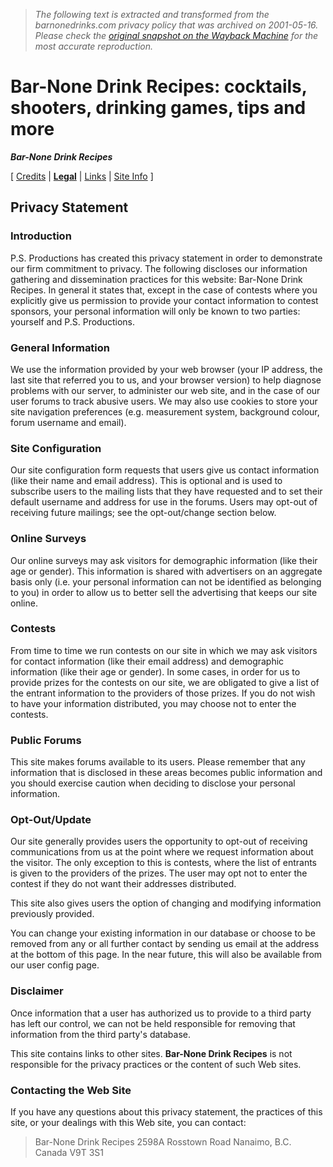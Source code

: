 > *The following text is extracted and transformed from the barnonedrinks.com privacy policy that was archived on 2001-05-16. Please check the [original snapshot on the Wayback Machine](https://web.archive.org/web/20010516181331id_/http%3A//www.barnonedrinks.com/info/legal/privacy.html) for the most accurate reproduction.*

# Bar-None Drink Recipes: cocktails, shooters, drinking games, tips and more

  
**_Bar-None Drink Recipes_**  
  
[ [Credits](https://web.archive.org/info/credits/) | **[Legal](https://web.archive.org/info/legal/)** | [Links](https://web.archive.org/info/links/) | [Site Info](https://web.archive.org/info/site_info/) ] 

## Privacy Statement

### Introduction

P.S. Productions has created this privacy statement in order to demonstrate our firm commitment to privacy. The following discloses our information gathering and dissemination practices for this website: Bar-None Drink Recipes. In general it states that, except in the case of contests where you explicitly give us permission to provide your contact information to contest sponsors, your personal information will only be known to two parties: yourself and P.S. Productions.

### General Information

We use the information provided by your web browser (your IP address, the last site that referred you to us, and your browser version) to help diagnose problems with our server, to administer our web site, and in the case of our user forums to track abusive users. We may also use cookies to store your site navigation preferences (e.g. measurement system, background colour, forum username and email).

### Site Configuration

Our site configuration form requests that users give us contact information (like their name and email address). This is optional and is used to subscribe users to the mailing lists that they have requested and to set their default username and address for use in the forums. Users may opt-out of receiving future mailings; see the opt-out/change section below.

### Online Surveys

Our online surveys may ask visitors for demographic information (like their age or gender). This information is shared with advertisers on an aggregate basis only (i.e. your personal information can not be identified as belonging to you) in order to allow us to better sell the advertising that keeps our site online. 

### Contests

From time to time we run contests on our site in which we may ask visitors for contact information (like their email address) and demographic information (like their age or gender). In some cases, in order for us to provide prizes for the contests on our site, we are obligated to give a list of the entrant information to the providers of those prizes. If you do not wish to have your information distributed, you may choose not to enter the contests.

### Public Forums

This site makes forums available to its users. Please remember that any information that is disclosed in these areas becomes public information and you should exercise caution when deciding to disclose your personal information.

### Opt-Out/Update

Our site generally provides users the opportunity to opt-out of receiving communications from us at the point where we request information about the visitor. The only exception to this is contests, where the list of entrants is given to the providers of the prizes. The user may opt not to enter the contest if they do not want their addresses distributed.

This site also gives users the option of changing and modifying information previously provided.

You can change your existing information in our database or choose to be removed from any or all further contact by sending us email at the address at the bottom of this page. In the near future, this will also be available from our user config page. 

### Disclaimer

Once information that a user has authorized us to provide to a third party has left our control, we can not be held responsible for removing that information from the third party's database.

This site contains links to other sites. **Bar-None Drink Recipes** is not responsible for the privacy practices or the content of such Web sites.

### Contacting the Web Site

If you have any questions about this privacy statement, the practices of this site, or your dealings with this Web site, you can contact:

> Bar-None Drink Recipes 2598A Rosstown Road Nanaimo, B.C. Canada V9T 3S1
    
    
    

